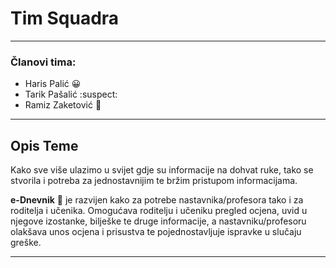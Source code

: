 ﻿# Tim Squadra
***
### Članovi tima:
- Haris Palić :grinning:
- Tarik Pašalić :suspect:
- Ramiz Zaketović :cop:

---


## Opis Teme

Kako sve više ulazimo u svijet gdje su informacije na dohvat ruke, tako se stvorila i potreba za jednostavnijim te bržim pristupom informacijama. 

**e-Dnevnik** :blue_book: je razvijen kako za potrebe nastavnika/profesora tako i za roditelja i učenika. Omogućava roditelju i učeniku pregled ocjena, uvid u njegove izostanke, bilješke te druge informacije, a nastavniku/profesoru olakšava unos ocjena i prisustva te pojednostavljuje ispravke u slučaju greške.

---
